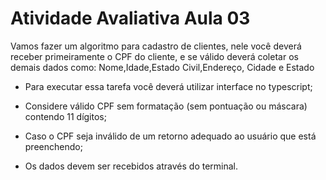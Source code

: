 # Atividade Avaliativa Aula 03

  Vamos fazer um algoritmo para cadastro de clientes, nele você deverá receber primeiramente o CPF do cliente, e se válido deverá coletar os demais dados como: Nome,Idade,Estado Civil,Endereço, Cidade e Estado

- Para executar essa tarefa você deverá utilizar interface no typescript;

- Considere válido CPF sem formatação (sem pontuação ou máscara) contendo 11 dígitos;

- Caso o CPF seja inválido de um retorno adequado ao usuário que está preenchendo;

- Os dados devem ser recebidos através do terminal.
